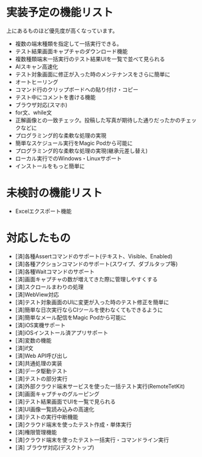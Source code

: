 # 実装予定の機能リスト

上にあるものほど優先度が高くなっています。

- 複数の端末種類を指定して一括実行できる。
- テスト結果画面キャプチャのダウンロード機能
- 複数種類端末一括実行のテスト結果UIを一覧で並べて見られる
- AIスキャン高速化
- テスト対象画面に修正が入った時のメンテナンスをさらに簡単に
- オートヒーリング
- コマンド行のクリップボードへの貼り付け・コピー
- テスト中にコメントを書ける機能
- ブラウザ対応(スマホ)
- for文、while文
- 正解画像との一致チェック。投稿した写真が期待した通りだったかのチェックなどに
- プログラミング的な柔軟な処理の実現
- 簡単なスケジュール実行をMagic Podから可能に
- プログラミング的な柔軟な処理の実現(継承元差し替え)
- ローカル実行でのWindows・Linuxサポート
- インストールをもっと簡単に

# 未検討の機能リスト

- Excelエクスポート機能

# 対応したもの

- [済]各種Assertコマンドのサポート(テキスト、Visible、Enabled)
- [済]各種アクションコマンドのサポート(スワイプ、ダブルタップ等)
- [済]各種Waitコマンドのサポート
- [済]画面キャプチャの数が増えてきた際に管理しやすくする
- [済]スクロールまわりの処理
- [済]WebView対応
- [済]テスト対象画面のUIに変更が入った時のテスト修正を簡単に
- [済]簡単な日次実行ならCIツールを使わなくてもできるように
- [済]簡単なメール配信をMagic Podから可能に
- [済]iOS実機サポート
- [済]iOSインストール済アプリサポート
- [済]変数の機能
- [済]if文
- [済]Web API呼び出し
- [済]共通処理の実装
- [済]データ駆動テスト
- [済]テストの部分実行
- [済]外部クラウド端末サービスを使った一括テスト実行(RemoteTetKit)
- [済]画面キャプチャのグルーピング
- [済]テスト結果画面でUIを一覧で見られる
- [済]UI画像一覧読み込みの高速化
- [済]テストの実行中断機能
- [済]クラウド端末を使ったテスト作成・単体実行
- [済]権限管理機能
- [済]クラウド端末を使ったテスト一括実行・コマンドライン実行
- [済] ブラウザ対応(デスクトップ)
